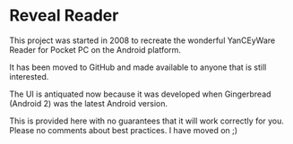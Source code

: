 # Reveal Reader
This project was started in 2008 to recreate the wonderful YanCEyWare Reader for Pocket PC on the Android platform.  

It has been moved to GitHub and made available to anyone that is still interested.

The UI is antiquated now because it was developed when Gingerbread (Android 2) was the latest Android version.  

This is provided here with no guarantees that it will work correctly for you.  Please no comments about best practices.  I have moved on ;)
